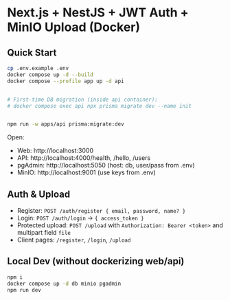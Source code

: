 # Next.js + NestJS + JWT Auth + MinIO Upload (Docker)

## Quick Start
```bash
cp .env.example .env
docker compose up -d --build
docker compose --profile app up -d api


# First-time DB migration (inside api container):
# docker compose exec api npx prisma migrate dev --name init


npm run -w apps/api prisma:migrate:dev
```

Open:
- Web: http://localhost:3000
- API: http://localhost:4000/health, /hello, /users
- pgAdmin: http://localhost:5050  (host: db, user/pass from .env)
- MinIO: http://localhost:9001  (use keys from .env)

## Auth & Upload
- Register: `POST /auth/register { email, password, name? }`
- Login: `POST /auth/login` → `{ access_token }`
- Protected upload: `POST /upload` with `Authorization: Bearer <token>` and multipart field `file`
- Client pages: `/register`, `/login`, `/upload`

## Local Dev (without dockerizing web/api)
```bash
npm i
docker compose up -d db minio pgadmin
npm run dev
```
